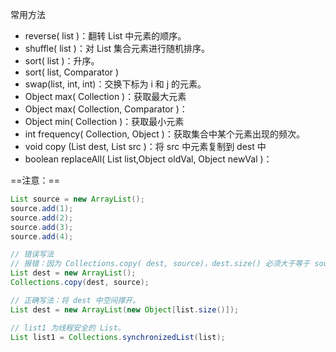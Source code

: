 常用方法

- reverse( list )：翻转 List 中元素的顺序。
- shuffle( list )：对 List 集合元素进行随机排序。
- sort( list )：升序。
- sort( list, Comparator )
- swap(list, int, int)：交换下标为 i 和 j 的元素。
- Object max( Collection )：获取最大元素
- Object max( Collection, Comparator )：
- Object min( Collection )：获取最小元素
- int frequency( Collection, Object )：获取集合中某个元素出现的频次。
- void copy (List dest, List src )：将 src 中元素复制到 dest 中
- boolean replaceAll( List list,Object oldVal, Object newVal )：

==注意：==

```java
List source = new ArrayList();
source.add(1);
source.add(2);
source.add(3);
source.add(4);

// 错误写法
// 报错：因为 Collections.copy( dest, source)，dest.size() 必须大于等于 source.size()
List dest = new ArrayList();
Collections.copy(dest, source);

// 正确写法：将 dest 中空间撑开。
List dest = new ArrayList(new Object[list.size()]);
```



```java
// list1 为线程安全的 List。
List list1 = Collections.synchronizedList(list);
```

